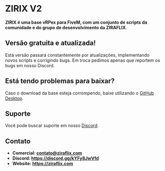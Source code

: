 # ZIRIX V2
**ZIRIX é uma base vRPex para FiveM, com um conjunto de scripts da comunidade e do grupo de desenvolvimento da ZIRAFLIX**.

## Versão gratuita e atualizada!
Está versão passará constantemente por atualizações, implementando novos scripts e corrigindo bugs. Em troca pedimos apenas que reportem os bugs em nosso Discord.

## Está tendo problemas para baixar?
Caso o download da base esteja corrompendo, baixe utilizando o [GitHub Desktop](https://desktop.github.com).

## Suporte
Você pode buscar suporte em nosso [Discord](https://discord.gg/kYFy8JwVfd). 

## Contato
- **Comercial: contato@ziraflix.com**
- **Discord: https://discord.gg/kYFy8JwVfd**
- **Website: https://ziraflix.com**
